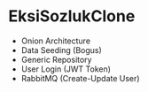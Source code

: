 # EksiSozlukClone

- Onion Architecture
- Data Seeding (Bogus)
- Generic Repository
- User Login (JWT Token)
- RabbitMQ (Create-Update User)
 
